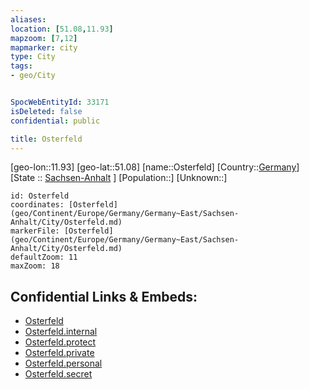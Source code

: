 ```yaml
---
aliases: 
location: [51.08,11.93]
mapzoom: [7,12] 
mapmarker: city 
type: City
tags:
- geo/City


SpocWebEntityId: 33171
isDeleted: false
confidential: public

title: Osterfeld
---
```

[geo-lon::11.93]
[geo-lat::51.08]
[name::Osterfeld]
[Country::[Germany](geo/Continent/Europe/Germany.md)]
[State :: [Sachsen-Anhalt](geo/Continent/Europe/Germany/Germany~East/Sachsen-Anhalt.md) ]
[Population::]
[Unknown::]


```leaflet
id: Osterfeld
coordinates: [Osterfeld](geo/Continent/Europe/Germany/Germany~East/Sachsen-Anhalt/City/Osterfeld.md)
markerFile: [Osterfeld](geo/Continent/Europe/Germany/Germany~East/Sachsen-Anhalt/City/Osterfeld.md)
defaultZoom: 11 
maxZoom: 18
```


## Confidential Links & Embeds: 
- [Osterfeld](../../../../../../../../_public/geo/Continent/Europe/Germany/Germany~East/Sachsen-Anhalt/City/Osterfeld.md) 
- [Osterfeld.internal](../../../../../../../../_internal/geo/Continent/Europe/Germany/Germany~East/Sachsen-Anhalt/City/Osterfeld.internal.md) 
- [Osterfeld.protect](../../../../../../../../_protect/geo/Continent/Europe/Germany/Germany~East/Sachsen-Anhalt/City/Osterfeld.protect.md) 
- [Osterfeld.private](../../../../../../../../_private/geo/Continent/Europe/Germany/Germany~East/Sachsen-Anhalt/City/Osterfeld.private.md) 
- [Osterfeld.personal](../../../../../../../../_personal/geo/Continent/Europe/Germany/Germany~East/Sachsen-Anhalt/City/Osterfeld.personal.md) 
- [Osterfeld.secret](../../../../../../../../_secret/geo/Continent/Europe/Germany/Germany~East/Sachsen-Anhalt/City/Osterfeld.secret.md) 
